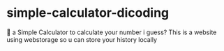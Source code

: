 # simple-calculator-dicoding
🔢 a Simple Calculator to calculate your number i guess? This is a website using webstorage so u can store your history locally
